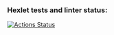 ### Hexlet tests and linter status:
[![Actions Status](https://github.com/EvgeniiOleynikov/frontend-project-lvl1/workflows/hexlet-check/badge.svg)](https://github.com/EvgeniiOleynikov/frontend-project-lvl1/actions)